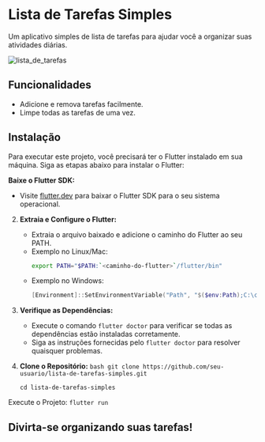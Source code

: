 # Lista de Tarefas Simples

Um aplicativo simples de lista de tarefas para ajudar você a organizar suas atividades diárias.

![lista_de_tarefas](https://github.com/HeryckPeres/lista-de-tarefas-simples/assets/54678836/e74928f3-5ce2-4d4c-9719-077adc04fbee)

## Funcionalidades

- Adicione e remova tarefas facilmente.
- Limpe todas as tarefas de uma vez.


## Instalação

Para executar este projeto, você precisará ter o Flutter instalado em sua máquina. Siga as etapas abaixo para instalar o Flutter:

**Baixe o Flutter SDK:**
   - Visite [flutter.dev](https://flutter.dev/docs/get-started/install) para baixar o Flutter SDK para o seu sistema operacional.

2. **Extraia e Configure o Flutter:**
   - Extraia o arquivo baixado e adicione o caminho do Flutter ao seu PATH.
   - Exemplo no Linux/Mac:
     ```bash
     export PATH="$PATH:`<caminho-do-flutter>`/flutter/bin"
     ```
   - Exemplo no Windows:
     ```powershell
     [Environment]::SetEnvironmentVariable("Path", "$($env:Path);C:\caminho\para\flutter\bin", [EnvironmentVariableTarget]::User)
     ```

3. **Verifique as Dependências:**
   - Execute o comando `flutter doctor` para verificar se todas as dependências estão instaladas corretamente.
   - Siga as instruções fornecidas pelo `flutter doctor` para resolver quaisquer problemas.

4. **Clone o Repositório:**
   `bash
   git clone https://github.com/seu-usuario/lista-de-tarefas-simples.git`
   
   `cd lista-de-tarefas-simples`

  Execute o Projeto:
  ` flutter run `

  ## Divirta-se organizando suas tarefas!

  
